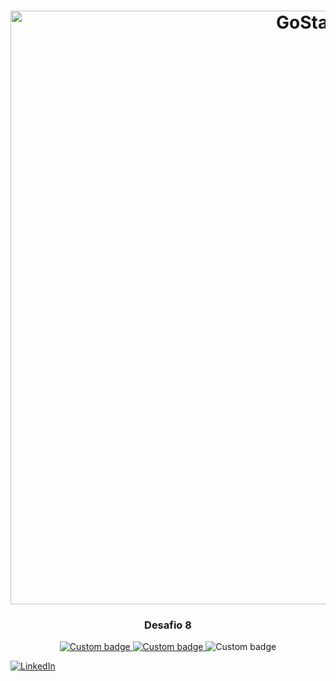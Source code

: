 <h1 align="center">
    <img alt="GoStack" src="https://i.ibb.co/kmBd6dD/teste.png" width="950px" />
</h1>

<h3 align="center">
  Desafio 8
</h3>

<p align="center">
    <a href="https://rocketseat.com.br/gostack">
        <img alt="Custom badge" src="https://img.shields.io/static/v1?label=Rocketseat&message=GoStack%2011&color=green&style=plastic">
    <a/>
    <a href="https://github.com/Rocketseat/bootcamp-gostack-desafio-08">
        <img alt="Custom badge" src="https://img.shields.io/static/v1?label=Desafio&message=08&color=green&style=plastic">
    <a/>
    <img alt="Custom badge" src="https://img.shields.io/static/v1?label=License&message=MIT&color=green&style=plastic">
</p>

[![LinkedIn][linkedin-shield]][linkedin-url]

[linkedin-shield]: https://img.shields.io/badge/-LinkedIn-black.svg?style=flat-square&logo=linkedin&colorB=555
[linkedin-url]: https://www.linkedin.com/in/marco-telles-55b1a031/
